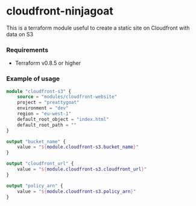 # cloudfront-ninjagoat
This is a terraform module useful to create a static site on Cloudfront with data on S3

### Requirements
* Terraform v0.8.5 or higher

### Example of usage
```terraform
module "cloudfront-s3" {
    source = "modules/cloudfront-website"
    project = "preattygoat"
    environment = "dev"
    region = "eu-west-1"
    default_root_object = "index.html"
    default_root_path = ""
}

output "bucket_name" {
    value = "${module.cloudfront-s3.bucket_name}"
}

output "cloudfront_url" {
    value = "${module.cloudfront-s3.cloudfront_url}"
}

output "policy_arn" {
    value = "${module.cloudfront-s3.policy_arn}"
}
```